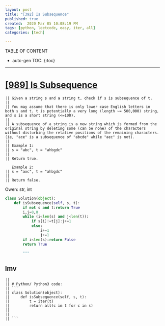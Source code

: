 ```yaml
---
layout: post
title: "[392] Is Subsequence"
published: true
created:  2020 Mar 05 10:08:19 PM
tags: [python, leetcode, easy, iter, all]
categories: [tech]

---
```


TABLE OF CONTENT

* auto-gen TOC:
{:toc}

- - -

# [[989] Is Subsequence](https://leetcode.com/problems/is-subsequence/)

    || Given a string s and a string t, check if s is subsequence of t.                                                                                                                                                                                                      
    ||                                                                                                                                                                                                                                                                       
    || You may assume that there is only lower case English letters in both s and t. t is potentially a very long (length ~= 500,000) string, and s is a short string (<=100).                                                                                               
    ||                                                                                                                                                                                                                                                                       
    || A subsequence of a string is a new string which is formed from the original string by deleting some (can be none) of the characters without disturbing the relative positions of the remaining characters. (ie, "ace" is a subsequence of "abcde" while "aec" is not).
    ||                                                                                                                                                                                                                                                                       
    || Example 1:                                                                                                                                                                                                                                                            
    || s = "abc", t = "ahbgdc"                                                                                                                                                                                                                                               
    ||                                                                                                                                                                                                                                                                       
    || Return true.                                                                                                                                                                                                                                                          
                                                                                                                                                                                                                                                                          
       Example 2:                                                                                                                                                                                                                                                            
    || s = "axc", t = "ahbgdc"                                                                                                                                                                                                                                               
    ||                                                                                                                                                                                                                                                                       
    || Return false.                                                                                                                                                                                                                                                         

Owen: str, int

```python
class Solution(object):
    def isSubsequence(self, s, t):
        if not s and t:return True
        i,j=0,0
        while (i<len(s) and j<len(t)):
            if s[i]!=t[j]:j+=1
            else:
                i+=1
                j+=1
        if i<len(s):return False
        return True

        """
```

## lmv

    || 
    || # Python/ Python3 code:
    || ```
    || class Solution(object):           
    ||     def isSubsequence(self, s, t):
    ||         t = iter(t)               
    ||         return all(c in t for c in s)
    || 
    || 
    || ```
